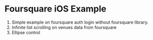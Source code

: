# Foursquare iOS Example

1) Simple example on foursquare auth login without foursquare library.
2) Infinite list scrolling on venues data from foursquare
3) Ellipse control 